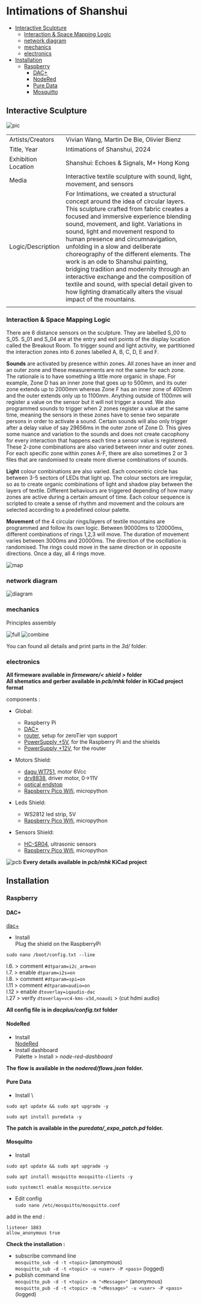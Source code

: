 # Intimations of Shanshui

<!-- TOC -->
- [Interactive Sculpture](#interactive-sculpture)
  - [Interaction & Space Mapping Logic](#interaction--space-mapping-logic)
  - [network diagram](#network-diagram)
  - [mechanics](#mechanics)
  - [electronics](#electronics)
- [Installation](#installation)
  - [Raspberry](#raspberry)
    - [DAC+](#dac)
    - [NodeRed](#nodered)
    - [Pure Data](#pure-data)
    - [Mosquitto](#mosquitto)
<!-- /TOC -->

## Interactive Sculpture

![pic](img/ex.jpg)

|||
|--|--|
|Artists/Creators|Vivian Wang, Martin De Bie, Olivier Bienz|
|Title, Year|Intimations of Shanshui, 2024|
|Exhibition Location|Shanshui: Echoes & Signals, M+ Hong Kong|
|Media|Interactive textile sculpture with sound, light, movement, and sensors|
|Logic/Description|For Intimations, we created a structural concept around the idea of circular layers. This sculpture crafted from fabric creates a focused and immersive experience blending sound, movement, and light. Variations in sound, light and movement respond to human presence and circumnavigation, unfolding in a slow and deliberate choreography of the different elements. The work is an ode to Shanshui painting, bridging tradition and modernity through an interactive exchange and the composition of textile and sound, with special detail given to how lighting dramatically alters the visual impact of the mountains.|
|||

### Interaction & Space Mapping Logic

There are 6 distance sensors on the sculpture. They are labelled S_00 to S_05. S_01 and S_04 are at the entry and exit points of the display location called the Breakout Room. To trigger sound and light activity, we partitioned the interaction zones into 6 zones labelled A, B, C, D, E and F.

**Sounds** are activated by presence within zones. All zones have an inner and an outer zone and these measurements are not the same for each zone. The rationale is to have something a little more organic in shape. For example, Zone D has an inner zone that goes up to 500mm, and its outer zone extends up to 2000mm whereas Zone F has an inner zone of 400mm and the outer extends only up to 1100mm. Anything outside of 1100mm will register a value on the sensor but it will not trigger a sound. We also programmed sounds to trigger when 2 zones register a value at the same time, meaning the sensors in these zones have to sense two separate persons in order to activate a sound. Certain sounds will also only trigger after a delay value of say 29656ms in the outer zone of Zone D. This gives some nuance and variation to the sounds and does not create cacophony for every interaction that happens each time a sensor value is registered. These 2-zone combinations are also varied between inner and outer zones. For each specific zone within zones A-F, there are also sometimes 2 or 3 files that are randomised to create more diverse combinations of sounds.

**Light** colour combinations are also varied. Each concentric circle has between 3-5 sectors of LEDs that light up. The colour sectors are irregular, so as to create organic combinations of light and shadow play between the layers of textile. Different behaviours are triggered depending of how many zones are active during a certain amount of time. Each colour sequence is scripted to create a sense of rhythm and movement and the colours are selected according to a predefined colour palette.

**Movement** of the 4 circular rings/layers of textile mountains are programmed and follow its own logic. Between 90000ms to 120000ms, different combinations of rings 1,2,3 will move. The duration of movement varies between 3000ms and 20000ms. The direction of the oscillation is randomised. The rings could move in the same direction or in opposite directions. Once a day, all 4 rings move.

![map](img/map.jpg)

### network diagram

![diagram](img/diagram.jpg)

### mechanics

Principles assembly

![full](img/_3d/01.png)
![combine](img/_3d/_combine.jpg)

You can found all details and print parts in the *3d/* folder.

### electronics

**All firmeware available in *firmeware/< shield >* folder**\
**All shematics and gerber available in *pcb/mhk* folder in KiCad project format**

components :
- Global:
  - Raspberry Pi
  - [DAC+](https://www.raspberrypi.com/products/dac-plus/)
  - [router](https://www.gl-inet.com/products/gl-b1300/), setup for zeroTier vpn support
  - [PowerSupply +5V](https://www.meanwell.fr/ac-dc-ultra-slim-din-rail-power-supply-input-range-hdr--30--5), for the Raspberry Pi and the shields
  - [PowerSupply +12V](https://www.meanwell.fr/ac-dc-ultra-slim-din-rail-power-supply-input-range-hdr--30--12), for the router

- Motors Shield:
  - [dagu WT751](https://www.gotronic.fr/art-motoreducteur-wt751-17751.htm), motor 6Vcc
  - [drv8838](https://www.pololu.com/product/2990), driver motor, 0→11V
  - [optical endstop](https://www.amazon.fr/GeeekPi-Optical-Endstop-Photoelectric-imprimante/dp/B086P7XHJ2/ref=sr_1_7?__mk_fr_FR=%C3%85M%C3%85%C5%BD%C3%95%C3%91&crid=303ZPGFLA8E0W&keywords=optical+switch&qid=1706533943&sprefix=optical+switch%2Caps%2C99&sr=8-7)
  - [Rapsberry Pico Wifi](https://www.raspberrypi.com/products/raspberry-pi-pico/), micropython

- Leds Shield:
  - WS2812 led strip, 5V
  - [Rapsberry Pico Wifi](https://www.raspberrypi.com/products/raspberry-pi-pico/), micropython

- Sensors Shield:
  - [HC-SR04](https://www.gotronic.fr/art-module-de-detection-us-hc-sr04-20912.htm), ultrasonic sensors
  - [Rapsberry Pico Wifi](https://www.raspberrypi.com/products/raspberry-pi-pico/), micropython


![pcb](img/pcbs.jpg)
**Every details available in *pcb/mhk* KiCad project**


## Installation

### Raspberry

#### DAC+

[dac+](https://www.raspberrypi.com/products/dac-plus/)

* Install \
  Plug the shield on the RaspberryPi

`sudo nano /boot/config.txt --line`

l.6. > comment `#dtparam=i2c_arm=on`\
l.7. > enable `dtparam=i2s=on`\
l.8. > comment `#dtparam=spi=on`\
l.11 > comment `#dtparam=audio=on`\
l.12 > enable `dtoverlay=iqaudio-dac`\
l.27 > verify `dtoverlay=vc4-kms-v3d,noaudi` > (cut hdmi audio)

**All config file is in *dacplus/config.txt* folder**

#### NodeRed

* Install \
  [NodeRed](https://nodered.org/docs/getting-started/raspberrypi)
* Install dashboard \
  Palette > Install > *node-red-dashboard*

**The flow is available in the *nodered/flows.json* folder.**

#### Pure Data

* Install \\

```
sudo apt update && sudo apt upgrade -y

sudo apt install puredata -y
```

**The patch is available in the *puredata/_expo_patch.pd* folder.**

#### Mosquitto

* Install

```
sudo apt update && sudo apt upgrade -y

sudo apt install mosquitto mosquitto-clients -y

sudo systemctl enable mosquitto.service
```

* Edit config \
  `sudo nano /etc/mosquitto/mosquitto.conf`

add in the end :

```
listener 1883
allow_anonymous true
```

**Check the installation :**
* subscribe command line \
  `mosquitto_sub -d -t <topic>` (anonymous)\
  `mosquitto_sub -d -t <topic> -u <user> -P <pass>` (logged)
* publish command line \
  `mosquitto_pub -d -t <topic> -m "<Message>"` (anonymous)\
  `mosquitto_pub -d -t <topic> -m "<Message>" -u <user> -P <pass>` (logged)